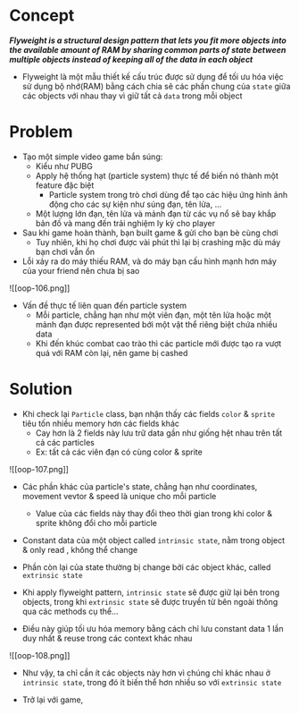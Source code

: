
# Concept

***Flyweight is a structural design pattern that lets you fit more objects into the available amount of RAM by sharing common parts of state between multiple objects instead of keeping all of the data in each object***

- Flyweight là một mẫu thiết kế cấu trúc được sử dụng để tối ưu hóa việc sử dụng bộ nhớ(RAM) bằng cách chia sẽ các phần chung của `state` giữa các objects với nhau thay vì giữ tất cả `data` trong mỗi object

# Problem

- Tạo một simple video game bắn súng:
	- Kiểu như PUBG
	- Apply hệ thống hạt (particle system) thực tế để biến nó thành một feature đặc biệt
		- Particle system trong trò chơi dùng để tạo các hiệu ứng hình ảnh động cho các sự kiện như súng đạn, tên lửa, ...
	- Một lượng lớn đạn, tên lửa và mảnh đạn từ các vụ nổ sẽ bay khắp bản đồ và mang đến trải nghiệm ly kỳ cho player
- Sau khi game hoàn thành, bạn built game & gửi cho bạn bè cùng chơi
	- Tuy nhiên, khi họ chơi được vài phút thì lại bị crashing mặc dù máy bạn chơi vẫn ổn
- Lỗi xảy ra do máy thiếu RAM, và do máy bạn cấu hình mạnh hơn máy của your friend nên chưa bị sao

![[oop-106.png]]

- Vấn đề thực tế liên quan đến particle system 
	- Mỗi particle, chẳng hạn như một viên đạn, một tên lửa hoặc một mảnh đạn được represented bới một vật thể riêng biệt chứa nhiều data
	- Khi đến khúc combat cao trào thì các particle mới được tạo ra vượt quá với RAM còn lại, nên game bị cashed

# Solution

- Khi check lại `Particle` class, bạn nhận thấy các fields `color` & `sprite` tiêu tốn nhiều memory hơn các fields khác
	- Cay hơn là 2 fields này lưu trữ data gần như giống hệt nhau trên tất cả các particles
	- Ex: tất cả các viên đạn có cùng color & sprite
	
![[oop-107.png]]

- Các phần khác của particle's state, chẳng hạn như coordinates, movement vevtor & speed là unique cho mỗi particle
	- Value của các fields này thay đổi theo thời gian trong khi color & sprite không đổi cho mỗi particle

- Constant data của một object called `intrinsic state`, nằm trong object & only read , không thể change
- Phần còn lại của state thường bị change bởi các object khác, called `extrinsic state`
- Khi apply flyweight pattern, `intrinsic state` sẽ được giữ lại bên trong objects, trong khi `extrinsic state` sẽ được truyền từ bên ngoài thông qua các methods cụ thể...
- Điều này giúp tối ưu hóa memory bằng cách chỉ lưu constant data 1 lần duy nhất & reuse trong các context khác nhau

![[oop-108.png]]

- Như vậy, ta chỉ cần ít các objects này hơn vì chúng chỉ khác nhau ở `intrinsic state`, trong đó ít biến thể hơn nhiều so với `extrinsic state`

- Trở lại với game, 



